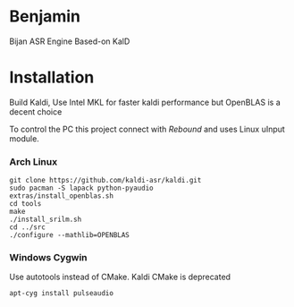 # Benjamin
Bijan ASR Engine Based-on KalD

# Installation
Build Kaldi, Use Intel MKL for faster kaldi performance but OpenBLAS is a decent choice

To control the PC this project connect with *Rebound* and uses Linux uInput module.

### Arch Linux
```
git clone https://github.com/kaldi-asr/kaldi.git
sudo pacman -S lapack python-pyaudio
extras/install_openblas.sh
cd tools
make
./install_srilm.sh
cd ../src
./configure --mathlib=OPENBLAS
```

### Windows Cygwin
Use autotools instead of CMake. Kaldi CMake is deprecated

```
apt-cyg install pulseaudio
```


